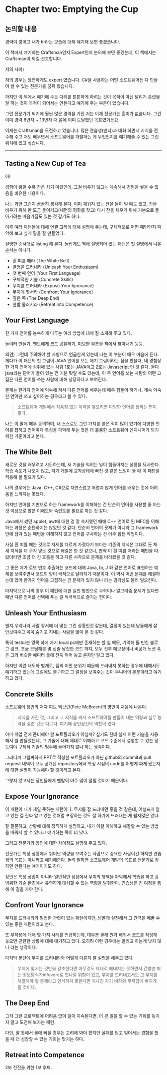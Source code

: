 # Chapter two: Emptying the Cup

## 논의할 내용

경력이 쌓이고 내가 바라는 모습에 대해 얘기해 보면 좋겠습니다.

이 책에서 얘기하는 Craftsman인지 Expert인지 논의해 보면 좋겠는데, 이 책에서는 Craftsman이 되길 선호합니다.

저의 사례)

저의 경우는 당연하게도 expert 였습니다. C#을 사용하는 어떤 소프트웨어든 다 만들어 낼 수 있는 전문가를 꿈꿔 왔습니다.

하지만 이 책에서 얘기해 주듯 다리를 튼튼하게 하려는 것이 목적이 아닌 달리기 훈련을 잘 하는 것이 목적이 되어서는 안된다고 얘기해 주는 부분이 있습니다.

그런 전문가가 되기에 훨씬 많은 경력을 가진 저는 이제 전문가는 흥미가 없습니다. 그건 이미 경력 8년차 ~ 13년차 때 쯤에 이미 도달했던 목표였거든요.

이제는 Craftsman을 도전하고 있습니다. 많은 견습생(멘티)과 대화 하면서 지식을 전수해 주고 저도 배우면서 소프트웨어를 개발하는 게 무엇인지를 얘기해줄 수 있는 그런 위치에 있고 싶습니다.

---

## Tasting a New Cup of Tea

아!

경험이 쌓일 수록 잔은 차기 마련인데, 그걸 비우지 않고는 계속해서 경험을 쌓을 수 없음을 비유한 내용이다.

나는 과연 그런지 곰곰히 생각해 본다. 이미 채워져 있는 잔을 들이 밀 때도 있고, 잔을 비우기 위해 한 모금 들이키고(내면의 평화를 찾고) 다시 잔을 채우기 위해 기본으로 돌아가려는 마음가짐도 있는 것 같기도 하다.

이후 여러 패턴들에 대해 연결 고리에 대해 설명해 주는데, 구체적으로 어떤 패턴인지 파악해 보고 싶게 말을 잘 만들었다.

설명한 순서대로 listing 해 본다. 놀랍게도 책에 설명되어 있는 패턴은 첫 설명에서 나온 순서는 아니다.

- 흰 띠를 매라 (The White Belt)
- 열정을 드러내라 (Unleash Your Enthusiasm)
- 첫 번째 언어 (Your First Language)
- 구체적인 기술 (Concrete Skills)
- 무지를 드러내라 (Expose Your Ignorance)
- 무지에 맞서라 (Confront Your Ignorance)
- 깊은 쪽 (The Deep End)
- 한발 물러서라 (Retreat into Competence)

## Your First Language

한 가지 언어를 능숙하게 다루는 여러 방법에 대해 잘 소개해 주고 있다.

놀이터 만들기, 멘토에게 코드 공유하기, 미묘한 부분을 책에서 찾아내기 등등.

의견) 그런데 주의해야 할 사항으로 언급한게 있는데 나는 이 부분이 매우 마음에 든다.
게다가 이 패턴의 첫 그림이 JAVA 언어를 보는 애기 그림이라는 점을 봤을때, 내 경험상 한 가지 언어에 심취해 있는 사람 1호는 JAVA이고 2호는 Javascript 인 것 같다. 둘다 java라는 단어가 들어 있는 건 기분 탓일 수도 있는데, 이 두 언어를 쓰는 사람의 어떤 고집은 다른 언어를 쓰는 사람에 비해 상당하다고 보여진다.

문제는 한가지 언어에 익숙해 져서 다른 언어를 배우는데 매우 힘들어 하거나, 계속 익숙한 언어만 쓰고 싶어하는 경우라고 볼 수 있다.

> 소프트웨어 개발에서 치움침 없는 이력을 쌓으려면 다양한 언어를 접하는 편이 좋다.

나는 이 말에 매우 동의하며, 내 스스로도 그런 가치를 얻은 적이 많이 있기에 다양한 언어를 접하고 언어마다 특성을 파악해 두는 것은 더 훌륭한 소프트웨어 엔지니어가 되기 위한 기준이라고 본다.

## The White Belt

새로운 것을 배우려고 시도하는데, 새 기술을 익히는 일이 힘들어지는 상황을 묘사한다. 학습 속도가 나오지 않고, 자기 개발에 교착상태에 빠진 것 같은 느낌이 들 때 이 패턴을 적용해 볼 필요가 있다.

나의 경우에는 Java, C++, C#으로 자연스럽고 어렵지 않게 언어를 배우는 것에 어려움을 느끼지는 못했다.

하지만 언어를 기반으로 하는 framework를 이해하는 건 단순히 언어를 사용할 줄 아는 것 이상으로 많은 이해도와 숙련도를 필요로 하는 것 같다.

Java에서 썼던 applet, awt에 대한 걸 잘 숙지했던 때에 C++ 언어로 된 MFC를 이해하는 과정은 순탄하지는 않았던 것 같다. 단순히 언어의 문제가 아니라 그 framework 안에 담겨 있는 패턴을 이해하지 않고 언어를 구사하는 건 아주 힘든 작업이다.

사실 흰 띠를 매는 것으로 자세를 다르게 가졌다기 보다는 기존의 지식은 그대로 둔 채 새 지식을 더 구겨 넣는 것으로 해결은 한 것 같으나, 만약 이 흰 띠를 매라는 패턴을 따랐더라면 조금 더 긴 호흡을 하고 다른 시각으로 문제를 바라봤을 것 같다.

그 좋은 예가 로또 번호 추출하는 코드에 대해 Java, Io, J 와 같은 언어로 표현하는 예제를 보여주면서 코드의 양이 극적으로 달라지기 때문이다. 이 역시 어떤 문제를 해결하는데 있어 한가지 언어를 고집하는 건 문제가 있지 않나 라는 경각심도 불러 일으킨다.

마지막으로 나의 경우 이 패턴에 대한 실천 방안으로 수학이나 알고리즘 문제가 있다면 매번 다른 언어를 선택해 푸는 걸 적극적으로 즐기는 편이다.

## Unleash Your Enthusiasm

왠지 우리나라 사람 정서에 더 맞는 그런 상황인것 같은데, 열정이 있는데 남들에게 잘 안보여주고 꼭꼭 숨기고 지내는 사람을 많이 본 것 같다.

특히 test라는 명목 하에 자기 local pc에만 존재하는 할 일 메모, 기억해 둘 만한 블로그 링크, 조금 코딩해본 몇 십줄 남짓한 코드 까지, 모두 전부 메모장이나 비공개 노션 혹은 그와 비슷한 에디터 툴에 잔뜩 적어 놓고 혼자만 알고 있다.

하지만 이런 태도와 별개로, 팀의 어떤 분위기 떄문에 드러내지 못하는 경우에 대해서도 얘기하고 있는데 그럼에도 불구하고 그 열정을 보여주는 것이 주니어의 본분이라고 얘기하고 있다.

## Concrete Skills

소프트웨어 장인의 저자 피트 맥브린(Pete McBreen)의 명언이 처음에 나온다.

> 지식을 가진 것, 그리고 그 지식을 써서 소프트웨어를 만들어 내는 역량과 실무 능력을 갖춘 것은 다르다. 여기에 장인정신의 역할이 있다.

아마 취업 전에 준비해야 할 포트폴리오가 아닐까? 싶기도 한데 실제 어떤 기술을 사용해서 뭘 만들었는데, 그 기술에 대해 제대로 이해하고 코드 수준에서 설명할 수 있는 정도여야 구체적 기술의 범주에 들어가지 않나 하는 생각이다.

그러니까 그럴싸하게 PPT로 작성한 포트폴리오가 아닌 github의 commit과 pull request 내역이 모두 공개된 repository에서 특정 시점의 code를 어떻게 짜게 됐는지에 대한 설명이 가능해야 할 것이라고 본다.

그렇지 않고서는 장인들에게 멘탈이 아주 많이 털릴 것이기 때문이다.

## Expose Your Ignorance

이 패턴이 내가 제일 못하는 패턴이다. 무지를 잘 드러내면 좋을 것 같은데, 어설프게 알고 있는 걸 진짜 알고 있는 것처럼 포장하는 것도 잘 하기에 드러내는 게 쉽지많은 않다.

잘 질문하고, 상황에 대해 정직하게 설명하고, 내가 이걸 이해하고 해결할 수 있는 방법을 배워서 할 수 있다고 얘기하는 쪽이 더 낫다.

그리고 전문가와 장인에 대한 차이점도 설명해 주고 있다.

전문가는 특정 상황에서 뛰어난 역량을 보여주는 사람으로 중요한 사람이긴 하지만 견습생의 목표는 아니라고 얘기해준다. 돌려 말하면 소프트웨어 개발의 목표를 전문가로 정하면 안된다는 얘기이기도 하다.

장인은 특정 상황이 아니라 일반적인 상황에서 무지의 영역을 파악해서 학습을 하고 광범위한 기술 환경에서 유연하게 대처할 수 있는 역량을 발휘한다. 견습생은 긴 여정을 통해 이 길을 가야 한다.

## Confront Your Ignorance

무지를 드러내라와 밀접한 관련이 있는 패턴이지만, 남몰래 실천해서 그 간극을 메꿀 수 있는 좋은 패턴이라고 본다.

또 부작용에 대해 몇 가지 사례를 언급하는데, 대부분 몰래 뭔가 배워서 코드를 작성해 놓으면 곤란한 상황에 대해 얘기하고 있다. 오히려 이런 경우에는 알리고 하는게 낫지 않나 라는 생각이다.

마지막 문단에 무지를 드러내라와 어떻게 다른지 잘 설명을 해주고 있다.

> 무지에 맞서는 것만을 강조한다면 아무것도 제대로 해내지는 못하면서 건방만 떠는 정보탐식가infovore로 엇나갈 위험이 있고, 무지를 드러내고서도 그 무지를 해결해야 할 문제라고 인식하지 못한다면 지나친 자기 비하와 무력감에 빠지게 될 것이다.

## The Deep End

그저 그런 프로젝트에 어려움 없이 일이 지속된다면, 더 큰 일을 할 수 있는 기회를 놓치지 말고 도전해 보자는 패턴.

다만, 잘 못해서 물에 빠질 경우는 고려해 봐야 겠지만 실패를 딛고 일어서는 경험을 했을 때 더 성장할 수 있는 기회는 맞기는 하다.

## Retreat into Competence

2보 전진을 위한 1보 후퇴.